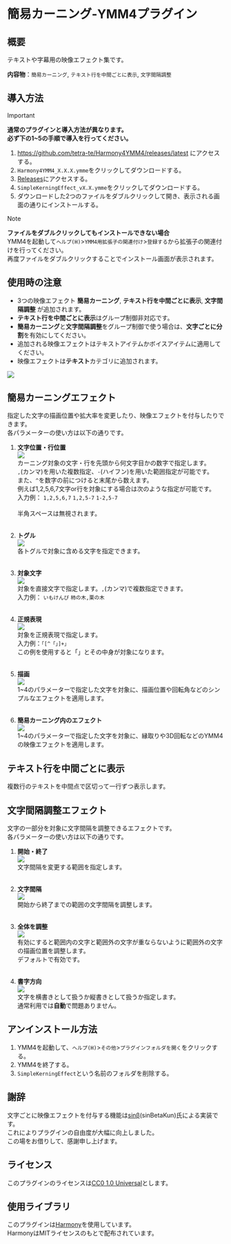 # 簡易カーニング-YMM4プラグイン

## 概要
テキストや字幕用の映像エフェクト集です。  

**内容物**：`簡易カーニング`, `テキスト行を中間ごとに表示`, `文字間隔調整`

## 導入方法
> [!IMPORTANT]
> **通常のプラグインと導入方法が異なります。**  
> **必ず下の1~5の手順で導入を行ってください。**

1. https://github.com/tetra-te/Harmony4YMM4/releases/latest にアクセスする。
2. `Harmony4YMM4_X.X.X.ymme`をクリックしてダウンロードする。
3. [Releases](https://github.com/tetra-te/SimpleKerningEffect/releases/latest)にアクセスする。
4. `SimpleKerningEffect_vX.X.ymme`をクリックしてダウンロードする。
5. ダウンロードした2つのファイルをダブルクリックして開き、表示される画面の通りにインストールする。

> [!NOTE]
> **ファイルをダブルクリックしてもインストールできない場合**  
> YMM4を起動して`ヘルプ(H)`>`YMM4用拡張子の関連付け`>`登録する`から拡張子の関連付けを行ってください。  
> 再度ファイルをダブルクリックすることでインストール画面が表示されます。

## 使用時の注意
* 3つの映像エフェクト **簡易カーニング**, **テキスト行を中間ごとに表示**, **文字間隔調整** が追加されます。
* **テキスト行を中間ごとに表示**はグループ制御非対応です。
* **簡易カーニング**と**文字間隔調整**をグループ制御で使う場合は、**文字ごとに分割**を有効にしてください。
* 追加される映像エフェクトはテキストアイテムかボイスアイテムに適用してください。
* 映像エフェクトは**テキスト**カテゴリに追加されます。

![](images/テキストカテゴリ.png)

## 簡易カーニングエフェクト
指定した文字の描画位置や拡大率を変更したり、映像エフェクトを付与したりできます。  
各パラメーターの使い方は以下の通りです。

1. **文字位置・行位置**  
![](images/文字位置・行位置.png)  
カーニング対象の文字・行を先頭から何文字目かの数字で指定します。  
`,`(カンマ)を用いた複数指定、`-`(ハイフン)を用いた範囲指定が可能です。  
また、`^`を数字の前につけると末尾から数えます。  
例えば1,2,5,6,7文字or行を対象にする場合は次のような指定が可能です。  
入力例：
`1,2,5,6,7`
`1,2,5-7`
`1-2,5-7`
<br><br>半角スペースは無視されます。<br><br>

2. **トグル**  
![](images/トグル.png)  
各トグルで対象に含める文字を指定できます。<br><br>

3. **対象文字**  
![](images/対象文字.png)  
対象を直接文字で指定します。`,`(カンマ)で複数指定できます。  
入力例：
`いもけんぴ`
`柿の木,栗の木`<br><br>

4. **正規表現**  
![](images/正規表現.png)  
対象を正規表現で指定します。  
入力例：`「[^「」]+」`  
この例を使用すると「」とその中身が対象になります。<br><br>

5. **描画**  
![](images/描画.png)  
1~4のパラメーターで指定した文字を対象に、描画位置や回転角などのシンプルなエフェクトを適用します。<br><br>

6. **簡易カーニング内のエフェクト**  
![](images/簡易カーニング内のエフェクト.png)  
1~4のパラメーターで指定した文字を対象に、縁取りや3D回転などのYMM4の映像エフェクトを適用します。

## テキスト行を中間ごとに表示
複数行のテキストを中間点で区切って一行ずつ表示します。

## 文字間隔調整エフェクト
文字の一部分を対象に文字間隔を調整できるエフェクトです。  
各パラメーターの使い方は以下の通りです。

1. **開始・終了**  
![](images/開始・終了.png)  
文字間隔を変更する範囲を指定します。<br><br>

3. **文字間隔**  
![](images/文字間隔.png)  
開始から終了までの範囲の文字間隔を調整します。<br><br>

4. **全体を調整**  
![](images/全体を調整.png)  
有効にすると範囲内の文字と範囲外の文字が重ならないように範囲外の文字の描画位置を調整します。  
デフォルトで有効です。<br><br>

5. **書字方向**  
![](images/書字方向.png)  
文字を横書きとして扱うか縦書きとして扱うか指定します。  
通常利用では**自動**で問題ありません。

## アンインストール方法
1. YMM4を起動して、`ヘルプ(H)`>`その他`>`プラグインフォルダを開く`をクリックする。  
2. YMM4を終了する。
3. `SimpleKerningEffect`という名前のフォルダを削除する。

## 謝辞
文字ごとに映像エフェクトを付与する機能は[sinβ](https://x.com/sinBetaKun)(sinBetaKun)氏による実装です。  
これによりプラグインの自由度が大幅に向上しました。  
この場をお借りして、感謝申し上げます。

## ライセンス
このプラグインのライセンスは[CC0 1.0 Universal](/LICENSE)とします。

## 使用ライブラリ
このプラグインは[Harmony](https://github.com/pardeike/Harmony)を使用しています。  
HarmonyはMITライセンスのもとで配布されています。

